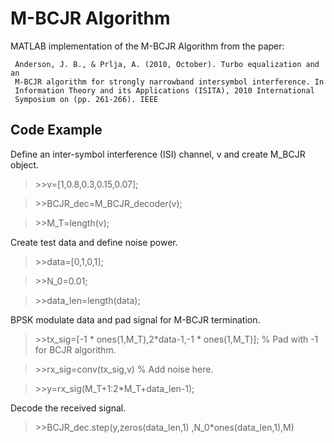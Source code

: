 # M-BCJR Algorithm

MATLAB implementation of the M-BCJR Algorithm from the paper:

     Anderson, J. B., & Prlja, A. (2010, October). Turbo equalization and an 
     M-BCJR algorithm for strongly narrowband intersymbol interference. In 
     Information Theory and its Applications (ISITA), 2010 International 
     Symposium on (pp. 261-266). IEEE
     
## Code Example

Define an inter-symbol interference (ISI) channel, v and create M_BCJR object.
 
 >\>\>v=[1,0.8,0.3,0.15,0.07];
 
 >\>\>BCJR_dec=M_BCJR_decoder(v); 
 
 >\>\>M_T=length(v); 
 
 
Create test data and define noise power.
 
 >\>\>data=[0,1,0,1];
 
 >\>\>N_0=0.01;
 
 >\>\>data_len=length(data);
 
BPSK modulate data and pad signal for M-BCJR termination.
 
 >\>\>tx_sig=[-1 * ones(1,M_T),2*data-1,-1 * ones(1,M_T)];  % Pad with -1 for BCJR algorithm.
 
 >\>\>rx_sig=conv(tx_sig,v) % Add noise here.

 >\>\>y=rx_sig(M_T+1:2*M_T+data_len-1);
 
Decode the received signal.

 >\>\>BCJR_dec.step(y,zeros(data_len,1) ,N_0*ones(data_len,1),M)
